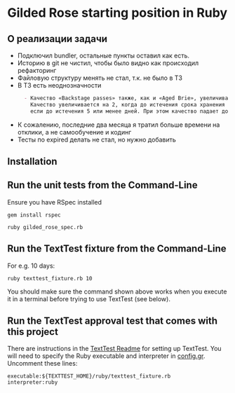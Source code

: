 # Gilded Rose starting position in Ruby

## О реализации задачи

* Подключил bundler, остальные пункты оставил как есть.
* Историю в git не чистил, чтобы было видно как происходил рефакторинг
* Файловую структуру менять не стал, т.к. не было в ТЗ
* В ТЗ есть неоднозначности
  ```markdown
    - Качество «Backstage passes» также, как и «Aged Brie», увеличивается по мере приближения к сроку хранения.
      Качество увеличивается на 2, когда до истечения срока хранения 10 или менее дней и на 3,
      если до истечения 5 или менее дней. При этом качество падает до 0 после даты проведения концерта.
  ```
* К сожалению, последние два месяца я тратил больше времени на отклики, а не самообучение и кодинг
* Тесты по expired делать не стал, но нужно добавить

## Installation

## Run the unit tests from the Command-Line

Ensure you have RSpec installed

    gem install rspec

```
ruby gilded_rose_spec.rb
```

## Run the TextTest fixture from the Command-Line

For e.g. 10 days:

```
ruby texttest_fixture.rb 10
```

You should make sure the command shown above works when you execute it in a terminal before trying to use TextTest (see below).

## Run the TextTest approval test that comes with this project

There are instructions in the [TextTest Readme](../texttests/README.md) for setting up TextTest. You will need to specify the Ruby executable and interpreter in [config.gr](../texttests/config.gr). Uncomment these lines:

    executable:${TEXTTEST_HOME}/ruby/texttest_fixture.rb
    interpreter:ruby
